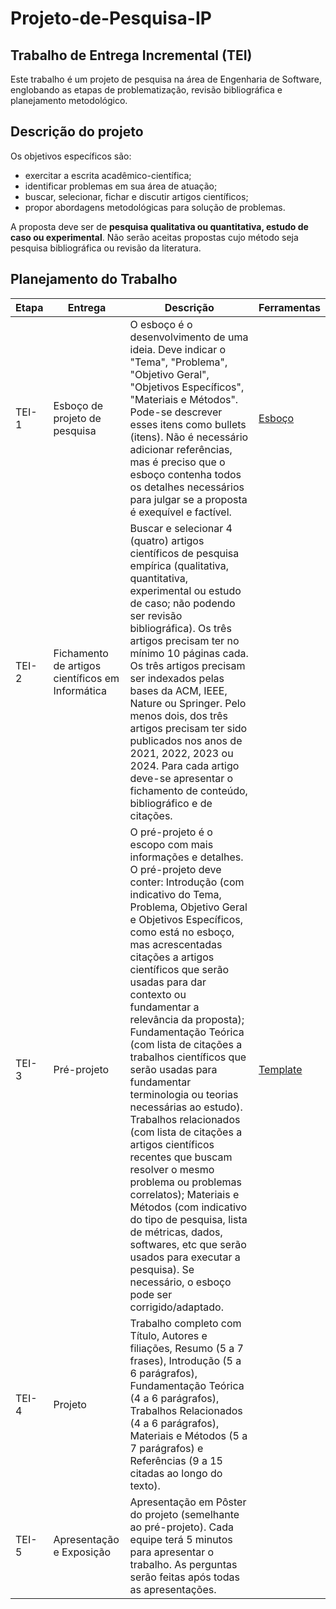 # Projeto-de-Pesquisa-IP
## Trabalho de Entrega Incremental (TEI)
Este trabalho é um projeto de pesquisa na área de Engenharia de Software, englobando as etapas de problematização, revisão bibliográfica e planejamento metodológico. 

## Descrição do projeto

Os objetivos específicos são:

* exercitar a escrita acadêmico-científica;
* identificar problemas em sua área de atuação;
* buscar, selecionar, fichar e discutir artigos científicos;
* propor abordagens metodológicas para solução de problemas.

A proposta deve ser de **pesquisa qualitativa ou quantitativa, estudo de caso ou experimental**. Não serão aceitas propostas cujo método seja pesquisa bibliográfica ou revisão da literatura.

## Planejamento do Trabalho

| Etapa  | Entrega                                                 | Descrição                                                                                                                                                                                                                                                                                                                                                                                                   | Ferramentas                                                                                                 |
|--------|---------------------------------------------------------|-------------------------------------------------------------------------------------------------------------------------------------------------------------------------------------------------------------------------------------------------------------------------------------------------------------------------------------------------------------------------------------------------------------|-------------------------------------------------------------------------------------------------------------|
| TEI-1  | Esboço de projeto de pesquisa                           | O esboço é o desenvolvimento de uma ideia. Deve indicar o "Tema", "Problema", "Objetivo Geral", "Objetivos Específicos", "Materiais e Métodos". Pode-se descrever esses itens como bullets (itens). Não é necessário adicionar referências, mas é preciso que o esboço contenha todos os detalhes necessários para julgar se a proposta é exequível e factível.                                              | [Esboço](https://github.com/daviaugustoo/Projeto-de-Pesquisa-IP/blob/main/projeto/Esbo%C3%A7o.md)           |
| TEI-2  | Fichamento de artigos científicos em Informática         | Buscar e selecionar 4 (quatro) artigos científicos de pesquisa empírica (qualitativa, quantitativa, experimental ou estudo de caso; não podendo ser revisão bibliográfica). Os três artigos precisam ter no mínimo 10 páginas cada. Os três artigos precisam ser indexados pelas bases da ACM, IEEE, Nature ou Springer. Pelo menos dois, dos três artigos precisam ter sido publicados nos anos de 2021, 2022, 2023 ou 2024. Para cada artigo deve-se apresentar o fichamento de conteúdo, bibliográfico e de citações. |                                                                                                             |
| TEI-3  | Pré-projeto                                              | O pré-projeto é o escopo com mais informações e detalhes. O pré-projeto deve conter: Introdução (com indicativo do Tema, Problema, Objetivo Geral e Objetivos Específicos, como está no esboço, mas acrescentadas citações a artigos científicos que serão usadas para dar contexto ou fundamentar a relevância da proposta); Fundamentação Teórica (com lista de citações a trabalhos científicos que serão usadas para fundamentar terminologia ou teorias necessárias ao estudo). Trabalhos relacionados (com lista de citações a artigos científicos recentes que buscam resolver o mesmo problema ou problemas correlatos); Materiais e Métodos (com indicativo do tipo de pesquisa, lista de métricas, dados, softwares, etc que serão usados para executar a pesquisa). Se necessário, o esboço pode ser corrigido/adaptado. | [Template](https://github.com/lesandrop/site/blob/master/teaching/IPI/Projeto/template-pre-projeto.md)        |
| TEI-4  | Projeto                                                  | Trabalho completo com Título, Autores e filiações, Resumo (5 a 7 frases), Introdução (5 a 6 parágrafos), Fundamentação Teórica (4 a 6 parágrafos), Trabalhos Relacionados (4 a 6 parágrafos), Materiais e Métodos (5 a 7 parágrafos) e Referências (9 a 15 citadas ao longo do texto).                                                                                                                        |                                                                                                             |
| TEI-5  | Apresentação e Exposição                                 | Apresentação em Pôster do projeto (semelhante ao pré-projeto). Cada equipe terá 5 minutos para apresentar o trabalho. As perguntas serão feitas após todas as apresentações.                                                                                                                                                                                                                               |                                                                                                             |
